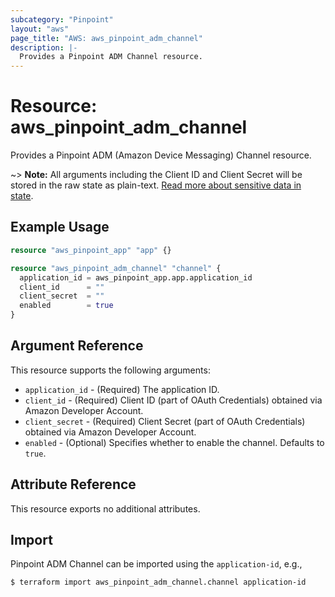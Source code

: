 ```yaml
---
subcategory: "Pinpoint"
layout: "aws"
page_title: "AWS: aws_pinpoint_adm_channel"
description: |-
  Provides a Pinpoint ADM Channel resource.
---
```


# Resource: aws_pinpoint_adm_channel

Provides a Pinpoint ADM (Amazon Device Messaging) Channel resource.

~> **Note:** All arguments including the Client ID and Client Secret will be stored in the raw state as plain-text.
[Read more about sensitive data in state](https://www.terraform.io/docs/state/sensitive-data.html).

## Example Usage

```terraform
resource "aws_pinpoint_app" "app" {}

resource "aws_pinpoint_adm_channel" "channel" {
  application_id = aws_pinpoint_app.app.application_id
  client_id      = ""
  client_secret  = ""
  enabled        = true
}
```

## Argument Reference

This resource supports the following arguments:

* `application_id` - (Required) The application ID.
* `client_id` - (Required) Client ID (part of OAuth Credentials) obtained via Amazon Developer Account.
* `client_secret` - (Required) Client Secret (part of OAuth Credentials) obtained via Amazon Developer Account.
* `enabled` - (Optional) Specifies whether to enable the channel. Defaults to `true`.

## Attribute Reference

This resource exports no additional attributes.

## Import

Pinpoint ADM Channel can be imported using the `application-id`, e.g.,

```
$ terraform import aws_pinpoint_adm_channel.channel application-id
```
